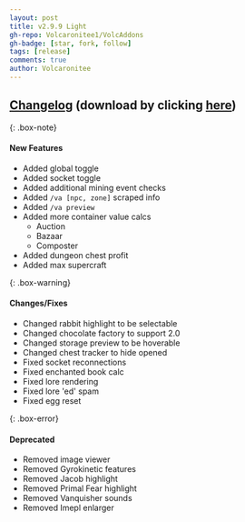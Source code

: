 ```yaml
---
layout: post
title: v2.9.9 Light
gh-repo: Volcaronitee1/VolcAddons
gh-badge: [star, fork, follow]
tags: [release]
comments: true
author: Volcaronitee
---
```


## [Changelog](https://github.com/Volcaronitee1/VolcAddons/releases/tag/v2.9.9) (download by clicking [here](https://github.com/zhenga8533/VolcAddons/releases/download/v2.9.9/VolcAddons.zip))

{: .box-note}

#### New Features

- Added global toggle
- Added socket toggle
- Added additional mining event checks
- Added `/va [npc, zone]` scraped info
- Added `/va preview`
- Added more container value calcs
  - Auction
  - Bazaar
  - Composter
- Added dungeon chest profit
- Added max supercraft

{: .box-warning}

#### Changes/Fixes

- Changed rabbit highlight to be selectable
- Changed chocolate factory to support 2.0
- Changed storage preview to be hoverable
- Changed chest tracker to hide opened
- Fixed socket reconnections
- Fixed enchanted book calc
- Fixed lore rendering
- Fixed lore 'ed' spam
- Fixed egg reset

{: .box-error}

#### Deprecated

- Removed image viewer
- Removed Gyrokinetic features
- Removed Jacob highlight
- Removed Primal Fear highlight
- Removed Vanquisher sounds
- Removed Imepl enlarger
